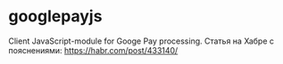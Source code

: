 # googlepayjs
Client JavaScript-module for Googe Pay processing. 
Статья на Хабре с пояснениями: https://habr.com/post/433140/
